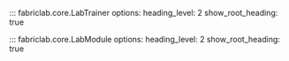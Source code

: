 ::: fabriclab.core.LabTrainer
    options:
      heading_level: 2
      show_root_heading: true


::: fabriclab.core.LabModule
    options:
      heading_level: 2
      show_root_heading: true